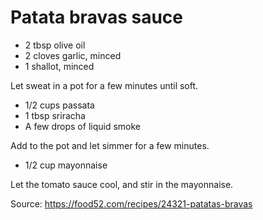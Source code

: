 # Patata bravas sauce

- 2 tbsp olive oil
- 2 cloves garlic, minced
- 1 shallot, minced

Let sweat in a pot for a few minutes until soft.

- 1/2 cups passata
- 1 tbsp sriracha
- A few drops of liquid smoke

Add to the pot and let simmer for a few minutes.

- 1/2 cup mayonnaise

Let the tomato sauce cool, and stir in the mayonnaise.

Source: https://food52.com/recipes/24321-patatas-bravas
